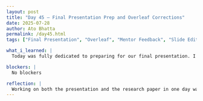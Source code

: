 ```yaml
---
layout: post
title: "Day 45 – Final Presentation Prep and Overleaf Corrections"
date: 2025-07-28
author: Ato Bhatta
permalink: /day45.html
tags: ["Final Presentation", "Overleaf", "Mentor Feedback", "Slide Editing", "Teamwork"]

what_i_learned: |
  Today was fully dedicated to preparing for our final presentation. I collaborated closely with one of our fellow participants to revise and polish the slides for our research showcase. We focused on improving visual clarity, ensuring smooth transitions, and refining the way we presented key points so that our message would be compelling and clear.After finalizing the presentation, I turned my attention to our Overleaf research paper. I spent the remainder of the day carefully reviewing and editing the document, incorporating the specific feedback provided by our mentor. This included fixing sentence structure, improving scientific clarity, and making sure the formatting was aligned with academic standards.

blockers: |
  No blockers

reflection: |
  Working on both the presentation and the research paper in one day was intense but fulfilling. It felt rewarding to see our project coming together in its final form and to apply the guidance we received throughout the program. Preparing the presentation helped me think deeply about how to effectively communicate complex research in a clear and engaging way. It also reminded me of how far we've come—from brainstorming our research topic to building models and interpreting our results.
---
```

